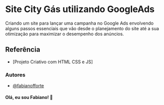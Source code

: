# Site City Gás utilizando GoogleAds

Criando um site para lançar uma campanha no Google Ads envolvendo alguns passos essenciais que vão desde o planejamento do site até a sua otimização para maximizar o desempenho dos anúncios. 

## Referência

 - [Projeto Criativo com HTML CSS e JS]


### Autores

- [@fabianofforte](https://github.com/fabianofforte)



#### Olá, eu sou Fabiano! 👋